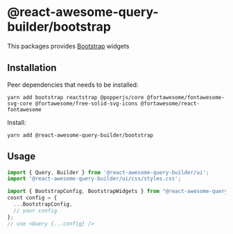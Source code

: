 # @react-awesome-query-builder/bootstrap

This packages provides [Bootstrap](https://reactstrap.github.io/) widgets

## Installation

Peer dependencies that needs to be installed:
```
yarn add bootstrap reactstrap @popperjs/core @fortawesome/fontawesome-svg-core @fortawesome/free-solid-svg-icons @fortawesome/react-fontawesome
```

Install:
```
yarn add @react-awesome-query-builder/bootstrap
```

## Usage

```js
import { Query, Builder } from '@react-awesome-query-builder/ui';
import '@react-awesome-query-builder/ui/css/styles.css';

import { BootstrapConfig, BootstrapWidgets } from "@react-awesome-query-builder/bootstrap";
cosnt config = {
  ...BootstrapConfig,
  // your config
};
// use <Query {...config} /> 
```

